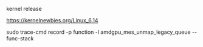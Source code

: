 
kernel release

https://kernelnewbies.org/Linux_6.14

sudo trace-cmd record -p function -l amdgpu_mes_unmap_legacy_queue --func-stack